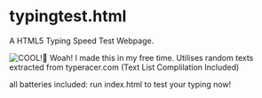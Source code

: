 # typingtest.html
A HTML5 Typing Speed Test Webpage.

![COOL!🤩](res/media/example1.jpg)
Woah! I made this in my free time.
Utilises random texts extracted from typeracer.com (Text List Complilation Included)

all batteries included: run index.html to test your typing now!
